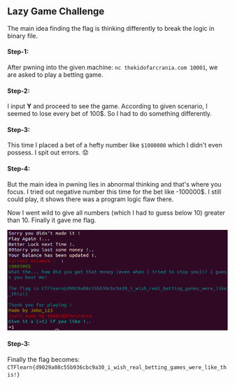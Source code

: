 ## Lazy Game Challenge
The main idea finding the flag is thinking differently to break the logic in binary file.

#### Step-1:
After pwning into the given machine: `nc thekidofarcrania.com 10001`, we are asked to play a betting game.

#### Step-2:
I input <strong>Y</strong> and proceed to see the game. According to given scenario, I seemed to lose every bet of 100$. So I had to do something differently.

#### Step-3:
This time I placed a bet of a hefty number like `$1000000` which I didn't even possess. I spit out errors. :worried:

#### Step-4:
But the main idea in pwning lies in abnormal thinking and that's where you focus. I tried out negative number this time for the bet like -100000$. I still could play, it shows there was a program logic flaw there.

Now I went wild to give all numbers (which I had to guess below 10) greater than 10. Finally it gave me flag.

<img src="Flag.png">

#### Step-3:
Finally the flag becomes:
`CTFlearn{d9029a08c55b936cbc9a30_i_wish_real_betting_games_were_like_this!}`

